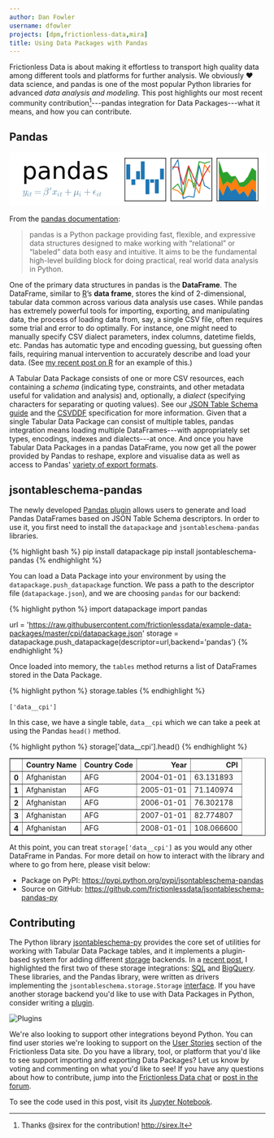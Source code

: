 ```yaml
---
author: Dan Fowler
username: dfowler
projects: [dpm,frictionless-data,mira]
title: Using Data Packages with Pandas
---
```


Frictionless Data is about making it effortless to transport high
quality data among different tools and platforms for further analysis.
We obviously &hearts; data science, and pandas is one of the most
popular Python libraries for advanced *data analysis and modeling*.
This post highlights our most recent community
contribution[^1]---pandas integration for Data Packages---what it
means, and how you can contribute.

## Pandas

[![Pandas](/img/posts/pandas_logo.png)](http://pandas.pydata.org/)

From the
[pandas documentation](http://pandas.pydata.org/pandas-docs/stable/):

> pandas is a Python package providing fast, flexible, and expressive
  data structures designed to make working with “relational” or
  “labeled” data both easy and intuitive. It aims to be the
  fundamental high-level building block for doing practical, real
  world data analysis in Python.

One of the primary data structures in pandas is the **DataFrame**. The
DataFrame, similar to [R](https://www.r-project.org/)’s **data
frame**, stores the kind of 2-dimensional, tabular data common across
various data analysis use cases.  While pandas has extremely powerful
tools for importing, exporting, and manipulating data, the process of
loading data from, say, a single CSV file, often requires some trial
and error to do optimally.  For instance, one might need to manually
specify CSV dialect parameters, index columns, datetime fields, etc.
Pandas has automatic type and encoding guessing, but guessing often
fails, requiring manual intervention to accurately describe and load
your data.  (See
[my recent post on R](/blog/2016/07/14/using-data-packages-with-r.html)
for an example of this.)

A Tabular Data Package consists of one or more CSV resources, each
containing a *schema* (indicating type, constraints, and other
metadata useful for validation and analysis) and, optionally, a
*dialect* (specifying characters for separating or quoting values).
See our
[JSON Table Schema guide](http://frictionlessdata.io/guides/table-schema/)
and the [CSVDDF](http://dataprotocols.org/csv-dialect/) specification
for more information.  Given that a single Tabular Data Package can
consist of multiple tables, pandas integration means loading multiple
DataFrames---with appropriately set types, encodings, indexes and
dialects---at once.  And once you have Tabular Data Packages in a
pandas DataFrame, you now get all the power provided by Pandas to
reshape, explore and visualise data as well as access to Pandas'
[variety of export formats](http://pandas.pydata.org/pandas-docs/stable/io.html).

## jsontableschema-pandas

The newly developed
[Pandas plugin](https://github.com/frictionlessdata/jsontableschema-pandas-py)
allows users to generate and load Pandas DataFrames based on JSON
Table Schema descriptors.  In order to use it, you first need to
install the `datapackage` and `jsontableschema-pandas` libraries.

{% highlight bash %}
pip install datapackage
pip install jsontableschema-pandas
{% endhighlight %}

You can load a Data Package into your environment by using the
`datapackage.push_datapackage` function.  We pass a path to the
descriptor file (`datapackage.json`), and we are choosing `pandas` for
our backend:

{% highlight python %}
import datapackage
import pandas

url = 'https://raw.githubusercontent.com/frictionlessdata/example-data-packages/master/cpi/datapackage.json'
storage = datapackage.push_datapackage(descriptor=url,backend='pandas')
{% endhighlight %}

Once loaded into memory, the `tables` method returns a list of
DataFrames stored in the Data Package.

{% highlight python %}
storage.tables
{% endhighlight %}

```['data__cpi']```

In this case, we have a single table, `data__cpi` which we can take a
peek at using the Pandas `head()` method.

{% highlight python %}
storage['data__cpi'].head()
{% endhighlight %}

<div>
<table border="1" class="dataframe">
  <thead>
    <tr style="text-align: right;">
      <th></th>
      <th>Country Name</th>
      <th>Country Code</th>
      <th>Year</th>
      <th>CPI</th>
    </tr>
  </thead>
  <tbody>
    <tr>
      <th>0</th>
      <td>Afghanistan</td>
      <td>AFG</td>
      <td>2004-01-01</td>
      <td>63.131893</td>
    </tr>
    <tr>
      <th>1</th>
      <td>Afghanistan</td>
      <td>AFG</td>
      <td>2005-01-01</td>
      <td>71.140974</td>
    </tr>
    <tr>
      <th>2</th>
      <td>Afghanistan</td>
      <td>AFG</td>
      <td>2006-01-01</td>
      <td>76.302178</td>
    </tr>
    <tr>
      <th>3</th>
      <td>Afghanistan</td>
      <td>AFG</td>
      <td>2007-01-01</td>
      <td>82.774807</td>
    </tr>
    <tr>
      <th>4</th>
      <td>Afghanistan</td>
      <td>AFG</td>
      <td>2008-01-01</td>
      <td>108.066600</td>
    </tr>
  </tbody>
</table>
</div>
<p></p>

At this point, you can treat `storage['data__cpi']` as you would any
other DataFrame in Pandas.  For more detail on how to interact with
the library and where to go from here, please visit below:

* Package on PyPI: <https://pypi.python.org/pypi/jsontableschema-pandas>
* Source on GitHub: <https://github.com/frictionlessdata/jsontableschema-pandas-py>

## Contributing

The Python library
[jsontableschema-py](https://github.com/frictionlessdata/jsontableschema-py)
provides the core set of utilities for working with Tabular Data
Package tables, and it implements a plugin-based system for adding
different
[storage](https://github.com/frictionlessdata/jsontableschema-py#storage)
backends.  In a
[recent post](http://okfnlabs.org/blog/2016/03/11/frictionless-data-transport-in-python.html),
I highlighted the first two of these storage integrations:
[SQL](https://github.com/frictionlessdata/jsontableschema-sql-py) and
[BigQuery](https://github.com/frictionlessdata/jsontableschema-bigquery-py).
These libraries, and the Pandas library, were written as drivers
implementing the `jsontableschema.storage.Storage`
[interface](https://github.com/frictionlessdata/jsontableschema-py#storage).
If you have another storage backend you'd like to use with Data
Packages in Python, consider writing a
[plugin](https://github.com/frictionlessdata/jsontableschema-py#plugins).

![Plugins](http://okfnlabs.org/img/posts/tabular-storage-diagram.png)

We're also looking to support other integrations beyond Python.  You
can find user stories we're looking to support on the
[User Stories](http://frictionlessdata.io/user-stories/) section of
the Frictionless Data site.  Do you have a library, tool, or platform
that you'd like to see support importing and exporting Data Packages?
Let us know by voting and commenting on what you'd like to see!  If
you have any questions about how to contribute, jump into the
[Frictionless Data chat](https://gitter.im/frictionlessdata/chat) or
[post in the forum](https://discuss.okfn.org/c/frictionless-data).

To see the code used in this post, visit its
[Jupyter Notebook](https://github.com/okfn/okfn.github.com/blob/master/resources/using-data-packages-with-pandas.ipynb).

[^1]: Thanks @sirex for the contribution! <http://sirex.lt>
